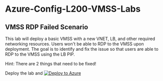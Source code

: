 # Azure-Config-L200-VMSS-Labs


## VMSS RDP Failed Scenario
This lab will deploy a basic VMSS with a new VNET, LB, and other required networking resources. Users won't be able to RDP to the VMSS upon deployment. The goal is to identify and fix the issue so that users are able to RDP to the VMSS using the LB PIP.

Hint: There are 2 things that need to be fixed!



Deploy the lab and 
[![Deploy to Azure](https://aka.ms/deploytoazurebutton)](https%3A%2F%2Fraw.githubusercontent.com%2Fqqnarwhal%2FAzure-Config-L200-VMSS-Labs%2Fmaster%2FvmssLab1.json)
